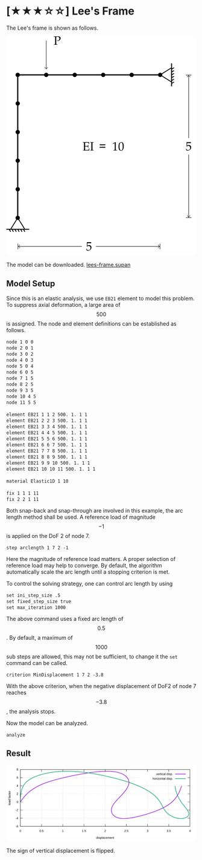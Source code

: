 # [★★★☆☆] Lee's Frame

The Lee's frame is shown as follows.

![Lee's frame](lees-frame.svg)

The model can be downloaded. [lees-frame.supan](lees-frame.supan)

## Model Setup

Since this is an elastic analysis, we use `EB21` element to model this problem. To suppress axial deformation, a large
area of $$500$$ is assigned. The node and element definitions can be established as follows.

```
node 1 0 0
node 2 0 1
node 3 0 2
node 4 0 3
node 5 0 4
node 6 0 5
node 7 1 5
node 8 2 5
node 9 3 5
node 10 4 5
node 11 5 5

element EB21 1 1 2 500. 1. 1 1
element EB21 2 2 3 500. 1. 1 1
element EB21 3 3 4 500. 1. 1 1
element EB21 4 4 5 500. 1. 1 1
element EB21 5 5 6 500. 1. 1 1
element EB21 6 6 7 500. 1. 1 1
element EB21 7 7 8 500. 1. 1 1
element EB21 8 8 9 500. 1. 1 1
element EB21 9 9 10 500. 1. 1 1
element EB21 10 10 11 500. 1. 1 1

material Elastic1D 1 10

fix 1 1 1 11
fix 2 2 1 11
```

Both snap-back and snap-through are involved in this example, the arc length method shall be used. A reference load of
magnitude $$-1$$ is applied on the DoF 2 of node 7.

```
step arclength 1 7 2 -1
```

Here the magnitude of reference load matters. A proper selection of reference load may help to converge. By default,
the algorithm automatically scale the arc length until a stopping criterion is met.

To control the solving strategy, one can control arc length by using

```
set ini_step_size .5
set fixed_step_size true
set max_iteration 1000
```

The above command uses a fixed arc length of $$0.5$$. By default, a maximum of $$1000$$ sub
steps are allowed, this may not be sufficient, to change it the `set` command can be called.

```
criterion MinDisplacement 1 7 2 -3.8
```

With the above criterion, when the negative displacement of DoF2 of node 7 reaches $$-3.8$$, the analysis stops.

Now the model can be analyzed.

```
analyze
```

## Result

![example one](lees-frame-a.svg)

The sign of vertical displacement is flipped.
